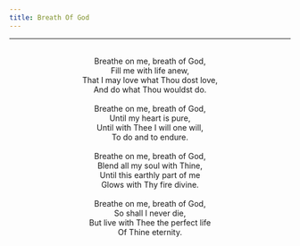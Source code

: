```yaml
---
title: Breath Of God
---
```


---
<center>
<br/>
Breathe on me, breath of God,<br/>
Fill me with life anew,<br/>
That I may love what Thou dost love,<br/>
And do what Thou wouldst do.<br/>
<br/>
Breathe on me, breath of God,<br/>
Until my heart is pure,<br/>
Until with Thee I will one will,<br/>
To do and to endure.<br/>
<br/>
Breathe on me, breath of God,<br/>
Blend all my soul with Thine,<br/>
Until this earthly part of me<br/>
Glows with Thy fire divine.<br/>
<br/>
Breathe on me, breath of God,<br/>
So shall I never die,<br/>
But live with Thee the perfect life<br/>
Of Thine eternity.<br/>

</center>